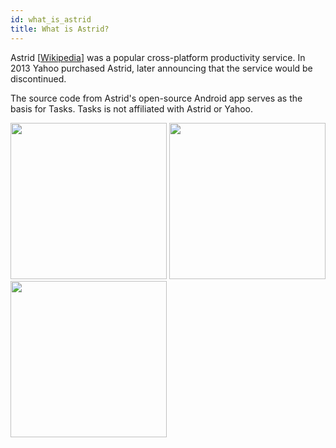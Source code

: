 ```yaml
---
id: what_is_astrid
title: What is Astrid?
---
```


Astrid [[Wikipedia](https://en.wikipedia.org/wiki/Astrid_(application))] was a popular cross-platform productivity service. In 2013 Yahoo purchased Astrid, later announcing that the service would be discontinued. 

The source code from Astrid's open-source Android app serves as the basis for Tasks. Tasks is not affiliated with Astrid or Yahoo.

<img style="display: inline" src="/img/astrid_list.png" width="250"/>
<img style="display: inline" src="/img/astrid_edit.png" width="250"/>
<img style="display: inline" src="/img/astrid_nav.png" width="250"/>
